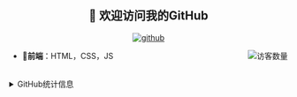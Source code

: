 <h2 align="center">👋 欢迎访问我的GitHub</h2>
<p align="center">
  <a href="https://github.com/ZXY222"><img src="https://img.shields.io/badge/GitHub-ff79c6" alt="github"></a>
</p>
<img align='right' src="https://profile-counter.glitch.me/ZXY222/count.svg" alt="访客数量"/>

- 📝**前端**：HTML，CSS，JS
<br/>
<details>
<summary>GitHub统计信息</summary>

<br/>

> 
> 下面的GitHub统计信息是来自于[github-readme-stats](https://github.com/anuraghazra/github-readme-stats)项目，里边有[中文文档](https://github.com/anuraghazra/github-readme-stats/blob/master/readme_cn.md)

<a href="https://github.com/eternidad33/eternidad33">
  <img align="center" src="https://github-readme-stats.anuraghazra1.vercel.app/api?username=ZXY222&show_icons=true" />
</a>
</details>



